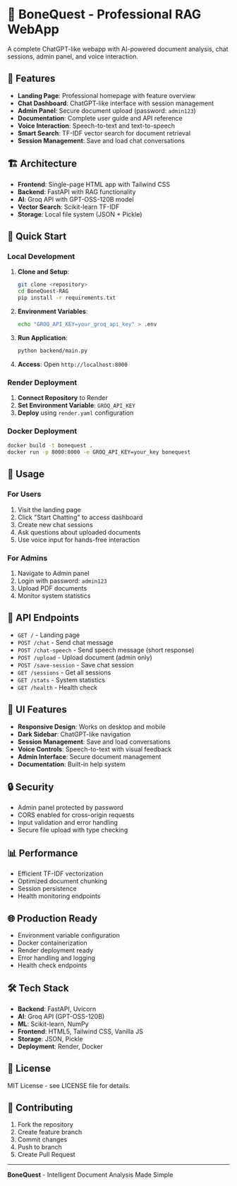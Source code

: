 # 🤖 BoneQuest - Professional RAG WebApp

A complete ChatGPT-like webapp with AI-powered document analysis, chat sessions, admin panel, and voice interaction.

## 🚀 Features

- **Landing Page**: Professional homepage with feature overview
- **Chat Dashboard**: ChatGPT-like interface with session management
- **Admin Panel**: Secure document upload (password: `admin123`)
- **Documentation**: Complete user guide and API reference
- **Voice Interaction**: Speech-to-text and text-to-speech
- **Smart Search**: TF-IDF vector search for document retrieval
- **Session Management**: Save and load chat conversations

## 🏗️ Architecture

- **Frontend**: Single-page HTML app with Tailwind CSS
- **Backend**: FastAPI with RAG functionality
- **AI**: Groq API with GPT-OSS-120B model
- **Vector Search**: Scikit-learn TF-IDF
- **Storage**: Local file system (JSON + Pickle)

## 🚀 Quick Start

### Local Development

1. **Clone and Setup**:
   ```bash
   git clone <repository>
   cd BoneQuest-RAG
   pip install -r requirements.txt
   ```

2. **Environment Variables**:
   ```bash
   echo "GROQ_API_KEY=your_groq_api_key" > .env
   ```

3. **Run Application**:
   ```bash
   python backend/main.py
   ```

4. **Access**: Open `http://localhost:8000`

### Render Deployment

1. **Connect Repository** to Render
2. **Set Environment Variable**: `GROQ_API_KEY`
3. **Deploy** using `render.yaml` configuration

### Docker Deployment

```bash
docker build -t bonequest .
docker run -p 8000:8000 -e GROQ_API_KEY=your_key bonequest
```

## 📱 Usage

### For Users
1. Visit the landing page
2. Click "Start Chatting" to access dashboard
3. Create new chat sessions
4. Ask questions about uploaded documents
5. Use voice input for hands-free interaction

### For Admins
1. Navigate to Admin panel
2. Login with password: `admin123`
3. Upload PDF documents
4. Monitor system statistics

## 🔧 API Endpoints

- `GET /` - Landing page
- `POST /chat` - Send chat message
- `POST /chat-speech` - Send speech message (short response)
- `POST /upload` - Upload document (admin only)
- `POST /save-session` - Save chat session
- `GET /sessions` - Get all sessions
- `GET /stats` - System statistics
- `GET /health` - Health check

## 🎨 UI Features

- **Responsive Design**: Works on desktop and mobile
- **Dark Sidebar**: ChatGPT-like navigation
- **Session Management**: Save and load conversations
- **Voice Controls**: Speech-to-text with visual feedback
- **Admin Interface**: Secure document management
- **Documentation**: Built-in help system

## 🔒 Security

- Admin panel protected by password
- CORS enabled for cross-origin requests
- Input validation and error handling
- Secure file upload with type checking

## 📊 Performance

- Efficient TF-IDF vectorization
- Optimized document chunking
- Session persistence
- Health monitoring endpoints

## 🌐 Production Ready

- Environment variable configuration
- Docker containerization
- Render deployment ready
- Error handling and logging
- Health check endpoints

## 🛠️ Tech Stack

- **Backend**: FastAPI, Uvicorn
- **AI**: Groq API (GPT-OSS-120B)
- **ML**: Scikit-learn, NumPy
- **Frontend**: HTML5, Tailwind CSS, Vanilla JS
- **Storage**: JSON, Pickle
- **Deployment**: Render, Docker

## 📝 License

MIT License - see LICENSE file for details.

## 🤝 Contributing

1. Fork the repository
2. Create feature branch
3. Commit changes
4. Push to branch
5. Create Pull Request

---

**BoneQuest** - Intelligent Document Analysis Made Simple